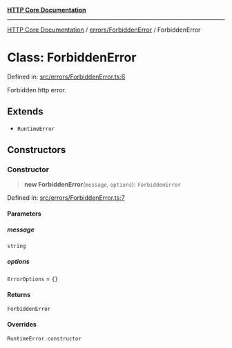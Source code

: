 [**HTTP Core Documentation**](../../../README.md)

***

[HTTP Core Documentation](../../../README.md) / [errors/ForbiddenError](../README.md) / ForbiddenError

# Class: ForbiddenError

Defined in: [src/errors/ForbiddenError.ts:6](https://github.com/stonemjs/http-core/blob/0d24f1311c8ffc69c0f21ab48badb00539c57ea4/src/errors/ForbiddenError.ts#L6)

Forbidden http error.

## Extends

- `RuntimeError`

## Constructors

### Constructor

> **new ForbiddenError**(`message`, `options`): `ForbiddenError`

Defined in: [src/errors/ForbiddenError.ts:7](https://github.com/stonemjs/http-core/blob/0d24f1311c8ffc69c0f21ab48badb00539c57ea4/src/errors/ForbiddenError.ts#L7)

#### Parameters

##### message

`string`

##### options

`ErrorOptions` = `{}`

#### Returns

`ForbiddenError`

#### Overrides

`RuntimeError.constructor`
